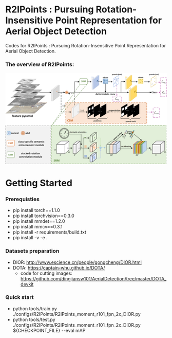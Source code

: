 # R2IPoints : Pursuing Rotation-Insensitive Point Representation for Aerial Object Detection
Codes for R2IPoints : Pursuing Rotation-Insensitive Point Representation for Aerial Object Detection.

### The overview of R2IPoints:
![overview](https://github.com/shnew/R2IPoints/blob/main/img/overview.png)
# Getting Started  
### Prerequisties
* pip install torch==1.1.0  
* pip install torchvision==0.3.0  
* pip install mmdet==1.2.0  
* pip install mmcv==0.3.1  
* pip install -r requirements/build.txt
* pip install -v -e . 
### Datasets preparation
* DIOR: http://www.escience.cn/people/gongcheng/DIOR.html
* DOTA: https://captain-whu.github.io/DOTA/
  * code for cutting images: https://github.com/dingjiansw101/AerialDetection/tree/master/DOTA_devkit
### Quick start
* python tools/train.py ./configs/R2IPoints/R2IPoints_moment_r101_fpn_2x_DIOR.py 
* python tools/test.py  ./configs/R2IPoints/R2IPoints_moment_r101_fpn_2x_DIOR.py ${CHECKPOINT_FILE} --eval mAP
